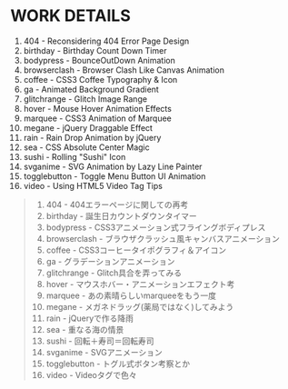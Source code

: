 # WORK DETAILS

1. 404 - Reconsidering 404 Error Page Design
1. birthday - Birthday Count Down Timer
1. bodypress - BounceOutDown Animation
1. browserclash - Browser Clash Like Canvas Animation
1. coffee - CSS3 Coffee Typography & Icon
1. ga - Animated Background Gradient
1. glitchrange - Glitch Image Range
1. hover - Mouse Hover Animation Effects
1. marquee - CSS3 Animation of Marquee
1. megane - jQuery Draggable Effect
1. rain - Rain Drop Animation by jQuery
1. sea - CSS Absolute Center Magic
1. sushi - Rolling "Sushi" Icon
1. svganime - SVG Animation by Lazy Line Painter
1. togglebutton - Toggle Menu Button UI Animation
1. video - Using HTML5 Video Tag Tips

> 1. 404 - 404エラーページに関しての再考
> 1. birthday - 誕生日カウントダウンタイマー
> 1. bodypress - CSS3アニメーション式フライングボディプレス
> 1. browserclash - ブラウザクラッシュ風キャンバスアニメーション
> 1. coffee - CSS3コーヒータイポグラフィ＆アイコン
> 1. ga - グラデーションアニメーション
> 1. glitchrange - Glitch具合を弄ってみる
> 1. hover - マウスホバー・アニメーションエフェクト考
> 1. marquee - あの素晴らしいmarqueeをもう一度
> 1. megane - メガネドラッグ(薬局ではなく)してみよう
> 1. rain - jQueryで作る降雨
> 1. sea - 重なる海の情景
> 1. sushi - 回転＋寿司＝回転寿司
> 1. svganime - SVGアニメーション
> 1. togglebutton - トグル式ボタン考察とか
> 1. video - Videoタグで色々
